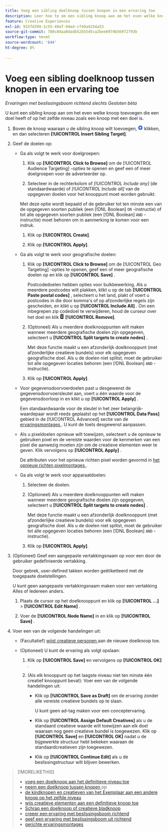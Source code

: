 ```yaml
---
title: Voeg een sibling doelknoop tussen knopen in een ervaring toe
description: Leer hoe te om een sibling knoop aan om het even welke knoop toe te voegen die een doel heeft of op het zelfde niveau zoals een knoop met een doel is.
feature: Creative Experiences
exl-id: 915fd399-1c55-49af-94ed-cf49a4154a53
source-git-commit: 780c84aa8dadb52b55d5ca2bee6974b56972793b
workflow-type: tm+mt
source-wordcount: '644'
ht-degree: 0%

---
```


# Voeg een sibling doelknoop tussen knopen in een ervaring toe

*Ervaringen met beslissingsboom richtend slechts*
*Gesloten bèta*

U kunt een sibling knoop aan om het even welke knoop toevoegen die een doel heeft of op het zelfde niveau zoals een knoop met een doel is.

<!-- 1. Open the decision tree:


In a new experience


In an existing experience,
 -->

1. Boven de knoop waaraan u de sibling knoop wilt toevoegen, ![ ](/help/creative/assets/add.png " toevoegen ") klikken, en dan selecteren **[!UICONTROL Insert Sibling Target]**.

1. Geef de doelen op:

   * Ga als volgt te werk voor doelgroepen:

      1. Klik op **[!UICONTROL Click to Browse]** om de [!UICONTROL Audience Targeting] -opties te openen en geef een of meer doelgroepen voor de adverteerder op.

      1. Selecteer in de rechterkolom of *[!UICONTROL Include any]* (de standaardwaarde) of *[!UICONTROL Include all]* van de opgegeven doelen voor het knooppunt moet worden gebruikt.

     Met deze optie wordt bepaald of de gebruiker tot ten minste een van de opgegeven soorten publiek (een [!DNL Boolean] `OR` -instructie) of tot alle opgegeven soorten publiek (een [!DNL Boolean] `AND` -instructie) moet behoren om in aanmerking te komen voor een indruk.

      1. Klik op **[!UICONTROL Create]**.

      1. Klik op **[!UICONTROL Apply]**.

   * Ga als volgt te werk voor geografische doelen:

      1. Klik op **[!UICONTROL Click to Browse]** om de [!UICONTROL Geo Targeting] -opties te openen, geef een of meer geografische doelen op en klik op **[!UICONTROL Save]** .

         Postcodedoelen hebben opties voor bulkbewerking. Als u meerdere postcodes wilt plakken, klikt u op de tab **[!UICONTROL Paste postal codes]** , selecteert u het land, plakt of voert u postcodes in die door komma&#39;s of op afzonderlijke regels zijn gescheiden, en klikt u op **[!UICONTROL Include All]** . Om een inbegrepen zip codedoel te verwijderen, houd de curseur over het doel en klik ![ verwijder ](/help/creative/assets/delete.png " ") **[!UICONTROL Remove]**.

      1. (Optioneel) Als u meerdere doelknooppunten wilt maken wanneer meerdere geografische doelen zijn opgegeven, selecteert u **[!UICONTROL Split targets to create nodes]** .

         Met deze functie maakt u een afzonderlijk doelknooppunt (met afzonderlijke creatieve bundels) voor elk opgegeven geografische doel. Als u de doelen niet splitst, moet de gebruiker tot alle opgegeven locaties behoren (een [!DNL Boolean] `AND` -instructie).

      1. Klik op **[!UICONTROL Apply]**.

   * Voor gegevensdoorvoerdoelen past u desgewenst de gegevensdoorvoersleutel aan, voert u één waarde voor de gegevensdoorloop in en klikt u op **[!UICONTROL Apply]** .

     Een standaardwaarde voor de sleutel in het zeer belangrijk-waardepaar wordt reeds geplaatst op het **[!UICONTROL Data Pass]** gebied in de [!UICONTROL Advanced] sectie van de [ ervaringsmontages ](experience-settings-targeting.md). U kunt de toets desgewenst aanpassen.

   * Als u pixeldoelen opnieuw wilt toewijzen, selecteert u de opnieuw te gebruiken pixel en de vereiste waarden voor de kenmerken van een pixel die aanwezig moeten zijn om de creatieve elementen weer te geven. Klik vervolgens op **[!UICONTROL Apply]** .

     De attributen voor het opnieuw richten pixel worden gevormd in [ het opnieuw richten pixelmontages ](/help/creative/pixels/retargeting-pixel-manage.md).

   * Ga als volgt te werk voor apparaatdoelen:

      1. Selecteer de doelen.

      1. (Optioneel) Als u meerdere doelknooppunten wilt maken wanneer meerdere geografische doelen zijn opgegeven, selecteert u **[!UICONTROL Split targets to create nodes]** .

         Met deze functie maakt u een afzonderlijk doelknooppunt (met afzonderlijke creatieve bundels) voor elk opgegeven geografische doel. Als u de doelen niet splitst, moet de gebruiker tot alle opgegeven locaties behoren (een [!DNL Boolean] `AND` -instructie).

      1. Klik op **[!UICONTROL Apply]**.

1. (Optioneel) Geef een aangepaste vertakkingsnaam op voor een door de gebruiker gedefinieerde vertakking.

   Door gebrek, user-defined takken worden geëtiketteerd met de toegepaste doelstellingen.

   U kunt geen aangepaste vertakkingsnaam maken voor een vertakking Alles of Iedereen anders.

   1. Plaats de cursor op het doelknooppunt en klik op **[!UICONTROL ...]** > **[!UICONTROL Edit Name]** .

   1. Voer de **[!UICONTROL Node Name]** in en klik op **[!UICONTROL Save]** .

1. Voer een van de volgende handelingen uit:

   * (Facultatief) [ wijst creatieve personen ](experience-assign-creative-bundles.md) aan de nieuwe doelknoop toe.

   * (Optioneel) U kunt de ervaring als volgt opslaan:

      1. Klik op **[!UICONTROL Save]** en vervolgens op **[!UICONTROL OK]** .

      1. (Als elk knooppunt op het laagste niveau niet ten minste één creatief knooppunt bevat): Voer een van de volgende handelingen uit:

         * Klik op **[!UICONTROL Save as Draft]** om de ervaring zonder alle vereiste creatieve bundels op te slaan.

           U kunt geen ad-tag maken voor een conceptervaring.

         * Klik op **[!UICONTROL Assign Default Creatives]** als u de standaard creatieve waarde wilt toewijzen aan elk doel waaraan nog geen creatieve bundel is toegewezen. Klik op **[!UICONTROL Save]** en **[!UICONTROL OK]** nadat u de bijgewerkte structuur hebt bekeken waaraan de standaardcreatieven zijn toegewezen.

         * Klik op **[!UICONTROL Continue Edit]** als u de beslissingstructuur wilt blijven bewerken.

>[!MORELIKETHIS]
>
>* [ voeg een doelknoop aan het definitieve niveau toe ](experience-target-node-add-final.md)
>* [ neem een doelknoop tussen knopen ](experience-target-node-add-inner.md) op
>* [ de kindknopen en creatieven van het Exemplaar aan een andere knoop op het zelfde niveau ](experience-target-node-copy.md)
>* [ wijs creatieve elementen aan een definitieve knoop toe ](experience-assign-creative-bundles.md)
>* [ Schrap een doelknoop of creatieve bladknoop ](/help/creative/experiences/experience-target-node-delete.md)
>* [ creeer een ervaring met beslissingsboom richtend ](experience-create-targeting.md)
>* [ geef een ervaring met beslissingsboom uit richtend ](experience-edit-targeting.md)
>* [ gerichte ervaringsmontages ](experience-settings-targeting.md)

